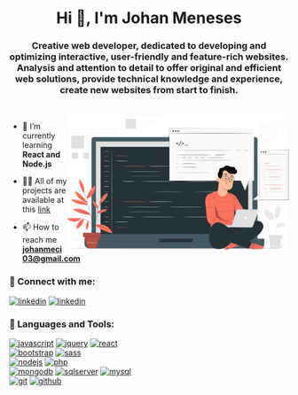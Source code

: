 <h1 align="center">Hi 👋, I'm Johan Meneses</h1>
<h3 align="center">Creative web developer, dedicated to developing and optimizing interactive, user-friendly and 
feature-rich websites. Analysis and attention to detail to offer original and efficient web solutions, 
provide technical knowledge and experience, create new websites from start to finish.</h3>
<br>
<img align="right" alt="Coding" width="400" src="/github_profile_img.svg" />

- 🌱 I’m currently learning **React and Node.js**

- 👨‍💻 All of my projects are available at this [link](https://wdev-portfolio.netlify.app/)

- 📫 How to reach me **johanmeci03@gmail.com**

### 🎯 Connect with me:
<p align="left">
<a href="https://linkedin.com/in/johan-meneses" target="blank"><img src="https://img.shields.io/badge/linkedin-0A66C2.svg?style=for-the-badge&logo=linkedin&logoColor=0A66C2&labelColor=ffffff" alt="linkedin"></a>
<a href="mailto:johanmeci03@gmail.com" target="blank"><img src="https://img.shields.io/badge/gmail-EA4335.svg?style=for-the-badge&logo=gmail&logoColor=EA4335&labelColor=ffffff" alt="linkedin"></a>
</p>

### 💼 Languages and Tools:
<p align="left"> 
    <a href="https://developer.mozilla.org/en-US/docs/Web/JavaScript"><img src="https://img.shields.io/badge/JS-f5f542.svg?style=for-the-badge&logo=javascript&logoColor=f5f542&labelColor=ffffff" alt="javascript"></a>
    <a href="https://jquery.com"><img src="https://img.shields.io/badge/jquery-0769AD.svg?style=for-the-badge&logo=jquery&logoColor=0769AD&labelColor=ffffff" alt="jquery"></a>
    <a href="https://reactjs.org/"><img src="https://img.shields.io/badge/react-61DAFB.svg?style=for-the-badge&logo=react&logoColor=61DAFB&labelColor=ffffff" alt="react"></a>
    <br>
    <a href="https://getbootstrap.com"><img src="https://img.shields.io/badge/bootstrap-7952B3.svg?style=for-the-badge&logo=bootstrap&logoColor=7952B3&labelColor=ffffff" alt="bootstrap"></a>
    <a href="https://sass-lang.com"><img src="https://img.shields.io/badge/sass-CC6699.svg?style=for-the-badge&logo=sass&logoColor=CC6699&labelColor=ffffff" alt="sass"></a>
    <br>
    <a href="https://nodejs.org"><img src="https://img.shields.io/badge/nodejs-339933.svg?style=for-the-badge&logo=nodedotjs&logoColor=339933&labelColor=ffffff" alt="nodejs"></a>
    <a href="https://www.php.net"><img src="https://img.shields.io/badge/php-777BB4.svg?style=for-the-badge&logo=php&logoColor=777BB4&labelColor=ffffff" alt="php"></a>
    <br>
    <a href="https://www.mongodb.com/"><img src="https://img.shields.io/badge/mongodb-47A248.svg?style=for-the-badge&logo=mongodb&logoColor=47A248&labelColor=ffffff" alt="mongodb"></a>
    <a href="https://www.microsoft.com/en-us/sql-server"><img src="https://img.shields.io/badge/sqlserver-CC2927.svg?style=for-the-badge&logo=microsoftsqlserver&logoColor=CC2927&labelColor=ffffff" alt="sqlserver"></a>
    <a href="https://www.mysql.com/"><img src="https://img.shields.io/badge/mysql-4479A1.svg?style=for-the-badge&logo=mysql&logoColor=4479A1&labelColor=ffffff" alt="mysql"></a>
    <br>
    <a href="https://git-scm.com/"><img src="https://img.shields.io/badge/git-F05032.svg?style=for-the-badge&logo=git&logoColor=F05032&labelColor=ffffff" alt="git"></a>
    <a href="https://github.com/johanmeci"><img src="https://img.shields.io/badge/github-black.svg?style=for-the-badge&logo=github&logoColor=black&labelColor=ffffff" alt="github"></a>
</p>
